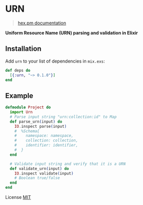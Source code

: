 # URN

> [hex.pm documentation](https://hexdocs.pm/urn/readme.html)

**Uniform Resource Name (URN) parsing and validation in Elixir**

## Installation

Add `urn` to your list of dependencies in `mix.exs`:

```elixir
def deps do
  [{:urn, "~> 0.1.0"}]
end
```

## Example

```elixir
defmodule Project do
  import Urn
  # Parse input string "urn:collection:id" to Map
  def parse_urn(input) do
    IO.inspect parse(input)
    #  %Schema{
    #    namespace: namespace,
    #    collection: collection,
    #    identifier: identifier,
    #  }
  end

  # Validate input string and verify that it is a URN
  def validate_urn(input) do
    IO.inspect validate(input)
    # Boolean true/false
  end
end

```

License [MIT](LICENSE)
